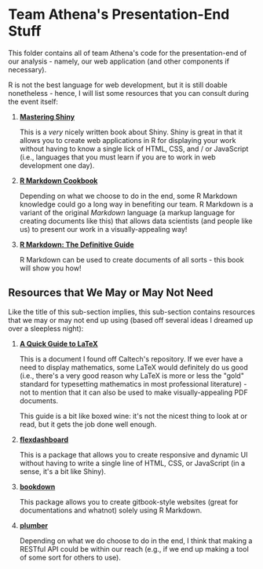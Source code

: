 # Team Athena's Presentation-End Stuff

This folder contains all of team Athena's code for the presentation-end of
our analysis - namely, our web application (and other components if necessary).

R is not the best language for web development, but it is still doable nonetheless -
hence, I will list some resources that you can consult during the event itself:

1.  [**Mastering Shiny**](https://mastering-shiny.org/index.html)

    This is a *very* nicely written book about Shiny.  Shiny is great in that
    it allows you to create web applications in R for displaying your work
    without having to know a single lick of HTML, CSS, and / or JavaScript (i.e.,
    languages that you must learn if you are to work in web development one day).  

1.  [**R Markdown Cookbook**](https://bookdown.org/yihui/rmarkdown-cookbook/)

    Depending on what we choose to do in the end, some R Markdown knowledge could
    go a long way in benefiting our team.  R Markdown is a variant of the original
    *Markdown* language (a markup language for creating documents like this) that
    allows data scientists (and people like us) to present our work in a visually-appealing way!

1.  [**R Markdown: The Definitive Guide**](https://bookdown.org/yihui/rmarkdown/)

    R Markdown can be used to create documents of all sorts - this book will show you how!

## Resources that We May or May Not Need

Like the title of this sub-section implies, this sub-section contains resources that
we may or may not end up using (based off several ideas I dreamed up over a sleepless night):

1.  [**A Quick Guide to LaTeX**](https://www.library.caltech.edu/sites/default/files/latex-quickguide.pdf)

    This is a document I found off Caltech's repository.  If we ever have a need to display mathematics, some LaTeX
    would definitely do us good (i.e., there's a very good reason why LaTeX is more or less the "gold" standard for
    typesetting mathematics in most professional literature) - not to mention that it can also be used to make
    visually-appealing PDF documents.

    This guide is a bit like boxed wine: it's not the nicest thing to look at or read, but it gets the job done well enough.

1.  [**flexdashboard**](https://pkgs.rstudio.com/flexdashboard/index.html)

    This is a package that allows you to create responsive and dynamic UI without having to write a single line of HTML, CSS, or JavaScript (in a sense, it's a bit like Shiny).  

1.  [**bookdown**](https://bookdown.org/yihui/bookdown/)

    This package allows you to create gitbook-style websites (great for documentations and whatnot) solely using R Markdown.

1.  [**plumber**](https://www.rplumber.io/)

    Depending on what we do choose to do in the end, I think that making a RESTful API could be within our reach (e.g., if we end
      up making a tool of some sort for others to use).
